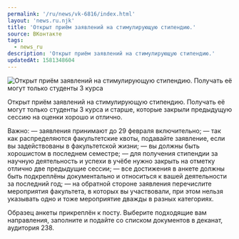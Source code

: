 ```yaml
---
permalink: '/ru/news/vk-6816/index.html'
layout: 'news.ru.njk'
title: 'Открыт приём заявлений на стимулирующую стипендию.'
source: ВКонтакте
tags:
  - news_ru
description: 'Открыт приём заявлений на стимулирующую стипендию.'
updatedAt: 1581348604
---
```

![Открыт приём заявлений на стимулирующую стипендию. Получать её могут только студенты 3 курса](https://sun9-4.userapi.com/impg/c855428/v855428006/1f6985/BGuRxdy6-Kw.jpg?size=1280x800&quality=96&proxy=1&sign=735b03c726b0d51cf4c4f64c23d14608&c_uniq_tag=ghC1gGHEWM9hx5pvAp9T1Gx3qMOjoJ6Jso2rsec8gF8&type=album)

Открыт приём заявлений на стимулирующую стипендию. Получать её могут только студенты 3 курса и старше, которые закрыли предыдущую сессию на оценки хорошо и отлично.

Важно:
— заявления принимают до 29 февраля включительно;
— так как распределяются факультетские квоты, подавайте заявление, если вы задействованы в факультетской жизни;
— вы должны быть хорошистом в последнем семестре;
— для получения стипендии за научную деятельность и успехи в учёбе нужно закрыть на отметку отлично две предыдущие сессии;
— все достижения в анкете должны быть подкреплёны документально и относиться к вашей деятельности за последний год;
— на обратной стороне заявления перечислите мероприятия факультета, в которых вы участвовали, при этом нельзя указывать одно и тоже мероприятие дважды в разных категориях.

Образец анкеты прикреплён к посту. Выберите подходящие вам направления, заполните и подайте со списком документов в деканат, аудитория 238.
